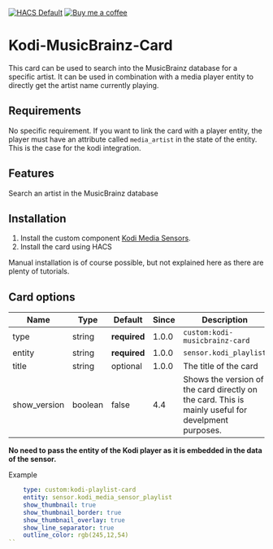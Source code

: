 [![HACS Default][hacs_shield]][hacs]
[![Buy me a coffee][buy_me_a_coffee_shield]][buy_me_a_coffee]

[hacs_shield]: https://img.shields.io/static/v1.svg?label=HACS&message=Default&style=popout&color=green&labelColor=41bdf5&logo=HomeAssistantCommunityStore&logoColor=white
[hacs]: https://hacs.xyz/docs/default_repositories

[buy_me_a_coffee_shield]: https://img.shields.io/static/v1.svg?label=%20&message=Buy%20me%20a%20coffee&color=6f4e37&logo=buy%20me%20a%20coffee&logoColor=white
[buy_me_a_coffee]: https://www.buymeacoffee.com/jtbgroup


# Kodi-MusicBrainz-Card

This card can be used to search into the MusicBrainz database for a specific artist. It can be used in combination with a media player entity to directly get the artist name currently playing.

## Requirements

No specific requirement. If you want to link the card with a player entity, the player must have an attribute called `media_artist` in the state of the entity. This is the case for the kodi integration.

## Features

Search an artist in the MusicBrainz database

## Installation

1. Install the custom component [Kodi Media Sensors](https://github.com/jtbgroup/kodi-media-sensors).
2. Install the card using HACS

Manual installation is of course possible, but not explained here as there are plenty of tutorials.

## Card options

| Name | Type | Default | Since | Description |
|------|------|---------|-------|-------------|
| type | string | **required** | 1.0.0 | `custom:kodi-musicbrainz-card` |
| entity | string | **required** | 1.0.0 |  `sensor.kodi_playlist` |
| title | string | optional | 1.0.0 | The title of the card |
| show_version | boolean | false | 4.4 | Shows the version of the card directly on the card. This is mainly useful for develpment purposes. |

**No need to pass the entity of the Kodi player as it is embedded in the data of the sensor.**

Example

``` yaml
    type: custom:kodi-playlist-card
    entity: sensor.kodi_media_sensor_playlist
    show_thumbnail: true
    show_thumbnail_border: true
    show_thumbnail_overlay: true
    show_line_separator: true
    outline_color: rgb(245,12,54)
``
